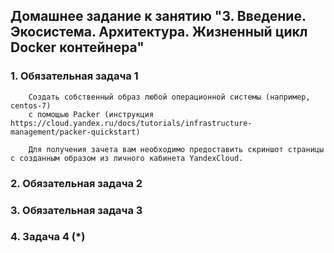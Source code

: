 ## Домашнее задание к занятию "3. Введение. Экосистема. Архитектура. Жизненный цикл Docker контейнера"

### 1. Обязательная задача 1

        Создать собственный образ любой операционной системы (например, centos-7) 
        с помощью Packer (инструкция https://cloud.yandex.ru/docs/tutorials/infrastructure-management/packer-quickstart)

        Для получения зачета вам необходимо предоставить скриншот страницы с созданным образом из личного кабинета YandexCloud.



### 2. Обязательная задача 2


  
### 3.  Обязательная задача 3



### 4.  Задача 4 (*)

  